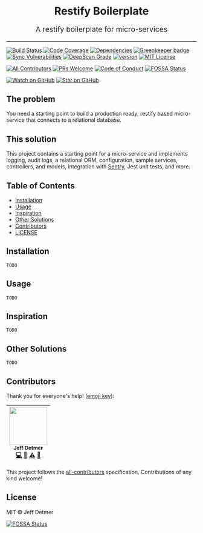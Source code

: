 <h1 align="center">
  Restify Boilerplate
</h1>
<p align="center" style="font-size: 1.2rem;">A restify boilerplate for micro-services</p>

<hr />

[![Build Status][build-badge]][build]
[![Code Coverage][coverage-badge]][coverage]
[![Dependencies][dependencyci-badge]][dependencyci]
[![Greenkeeper badge][greenkeeper-badge]][greenkeeper]
[![Sync Vulnerabilities][synk-badge]][synk-project]
[![DeepScan Grade][deepscan-badge]][deepscan]
[![version][version-badge]][package]
[![MIT License][license-badge]][license]

[![All Contributors][contributors]](#contributors)
[![PRs Welcome][prs-badge]][prs]
[![Code of Conduct][coc-badge]][coc]
[![FOSSA Status](https://app.fossa.io/api/projects/git%2Bgithub.com%2Fshellthor%2Frestify-boilerplate.svg?type=shield)](https://app.fossa.io/projects/git%2Bgithub.com%2Fshellthor%2Frestify-boilerplate?ref=badge_shield)

[![Watch on GitHub][github-watch-badge]][github-watch]
[![Star on GitHub][github-star-badge]][github-star]

## The problem

You need a starting point to build a production ready, restify based micro-service that connects to a relational database.

## This solution

This project contains a starting point for a micro-service and implements logging, audit logs, a relational ORM, configuration,
sample services, controllers, and models, integration with [Sentry](https://sentry.io/), Jest unit tests, and more.

## Table of Contents

- [Installation](#installation)
- [Usage](#usage)
- [Inspiration](#inspiration)
- [Other Solutions](#other-solutions)
- [Contributors](#contributors)
- [LICENSE](#license)

## Installation

`TODO`

## Usage

`TODO`

## Inspiration

`TODO`

## Other Solutions

`TODO`

## Contributors

Thank you for everyone's help! ([emoji key][emojis]):

<!-- ALL-CONTRIBUTORS-LIST:START - Do not remove or modify this section -->

| [<img src="https://avatars2.githubusercontent.com/u/649578?v=3" width="100px;"/><br /><sub>Jeff Detmer</sub>](http://www.jeffdetmer.com)<br />[💻](https://github.com/shellthor/microservice-boilerplate/commits?author=shellthor 'Code') [📖](https://github.com/shellthor/microservice-boilerplate/commits?author=shellthor 'Documentation') [⚠️](https://github.com/shellthor/microservice-boilerplate/commits?author=shellthor 'Tests') [📢](#talk-shellthor 'Talks') |
| :-----------------------------------------------------------------------------------------------------------------------------------------------------------------------------------------------------------------------------------------------------------------------------------------------------------------------------------------------------------------------------------------------------------------------------------------------------------------------: |


<!-- ALL-CONTRIBUTORS-LIST:END -->

This project follows the [all-contributors][all-contributors] specification. Contributions of any kind welcome!

## License

MIT &copy; Jeff Detmer

[build-badge]: https://img.shields.io/travis/shellthor/restify-boilerplate.svg?style=flat-square
[build]: https://travis-ci.org/shellthor/restify-boilerplate
[coverage-badge]: https://img.shields.io/codecov/c/github/shellthor/restify-boilerplate.svg?style=flat-square
[coverage]: https://codecov.io/github/shellthor/restify-boilerplate
[dependencyci-badge]: https://dependencyci.com/github/shellthor/restify-boilerplate/badge
[dependencyci]: https://dependencyci.com/github/shellthor/restify-boilerplate
[greenkeeper-badge]: https://badges.greenkeeper.io/shellthor/restify-boilerplate.svg?style=flat-square
[greenkeeper]: https://greenkeeper.io/
[version-badge]: https://img.shields.io/github/tag/shellthor/restify-boilerplate.svg?style=flat-square
[package]: https://github.com/shellthor/restify-boilerplate
[license-badge]: https://img.shields.io/github/license/mashape/apistatus.svg?style=flat-square
[license]: https://github.com/shellthor/restify-boilerplate/blob/master/LICENSE.md
[prs-badge]: https://img.shields.io/badge/PRs-welcome-brightgreen.svg?style=flat-square
[prs]: http://makeapullrequest.com
[coc-badge]: https://img.shields.io/badge/code%20of-conduct-ff69b4.svg?style=flat-square
[coc]: https://github.com/shellthor/restify-boileplate/blob/master/CODE_OF_CONDUCT.md
[github-watch-badge]: https://img.shields.io/github/watchers/shellthor/restify-boilerplate.svg?style=flat-square
[github-watch]: https://github.com/shellthor/restify-boilerplate/watchers
[github-star-badge]: https://img.shields.io/github/stars/shellthor/restify-boilerplate.svg?style=flat-square
[github-star]: https://github.com/shellthor/restify-boilerplate/stargazers
[emojis]: https://github.com/kentcdodds/all-contributors#emoji-key
[all-contributors]: https://github.com/kentcdodds/all-contributors
[contributors]: https://img.shields.io/badge/all_contributors-1-orange.svg?style=flat-square
[synk-badge]: https://snyk.io/test/github/shellthor/restify-boilerplate/badge.svg?style=flat-square
[synk-project]: https://snyk.io/test/github/shellthor/restify-boilerplate
[deepscan-badge]: https://deepscan.io/api/projects/591/branches/950/badge/grade.svg?style=flat-square
[deepscan]: https://deepscan.io/dashboard/#view=project&pid=591&bid=950

[![FOSSA Status](https://app.fossa.io/api/projects/git%2Bgithub.com%2Fshellthor%2Frestify-boilerplate.svg?type=large)](https://app.fossa.io/projects/git%2Bgithub.com%2Fshellthor%2Frestify-boilerplate?ref=badge_large)
